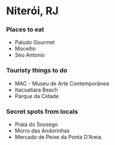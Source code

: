 # Niterói, RJ

### Places to eat
- Paludo Gourmet
- Mocellin
- Seu Antonio

### Touristy things to do
- MAC - Museu de Arte Contemporânea
- Itacoatiara Beach
- Parque da Cidade

### Secret spots from locals
- Praia do Sossego
- Morro das Andorinhas
- Mercado de Peixe da Ponta D'Areia
